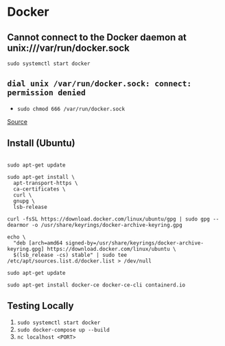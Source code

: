 # Docker

## Cannot connect to the Docker daemon at unix:///var/run/docker.sock
`sudo systemctl start docker`

## `dial unix /var/run/docker.sock: connect: permission denied`
- `sudo chmod 666 /var/run/docker.sock`

[Source](https://www.digitalocean.com/community/questions/how-to-fix-docker-got-permission-denied-while-trying-to-connect-to-the-docker-daemon-socket)

## Install (Ubuntu)
```shell

sudo apt-get update

sudo apt-get install \
  apt-transport-https \
  ca-certificates \
  curl \
  gnupg \
  lsb-release

curl -fsSL https://download.docker.com/linux/ubuntu/gpg | sudo gpg --dearmor -o /usr/share/keyrings/docker-archive-keyring.gpg

echo \
  "deb [arch=amd64 signed-by=/usr/share/keyrings/docker-archive-keyring.gpg] https://download.docker.com/linux/ubuntu \
  $(lsb_release -cs) stable" | sudo tee /etc/apt/sources.list.d/docker.list > /dev/null

sudo apt-get update

sudo apt-get install docker-ce docker-ce-cli containerd.io
```

## Testing Locally

1. `sudo systemctl start docker`
2. `sudo docker-compose up --build`
3. `nc localhost <PORT>`
